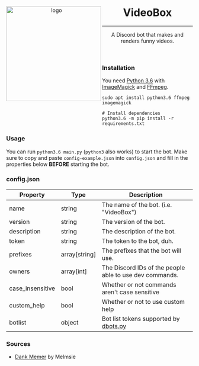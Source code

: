 <div align="center">
  <img src="https://get.snaz.in/3zZ3niN.png" alt="logo" align="left" width=256>
  <h1>VideoBox</h1>
  <hr>
  <p>A Discord bot that makes and renders funny videos.</p>
</div>
<br>

### Installation
You need [Python 3.6](https://www.python.org/) with [ImageMagick](http://www.imagemagick.org/) and [FFmpeg](https://ffmpeg.org/).
```
sudo apt install python3.6 ffmpeg imagemagick

# Install dependencies
python3.6 -m pip install -r requirements.txt
```

### Usage
You can run `python3.6 main.py` (`python3` also works) to start the bot.
Make sure to copy and paste `config-example.json` into `config.json` and fill in the properties below **BEFORE** starting the bot.

### config.json
| Property | Type | Description |
| -------- | ---- | ----------- |
| name | string | The name of the bot. (i.e. "VideoBox") |
| version | string | The version of the bot. |
| description | string | The description of the bot. |
| token | string | The token to the bot, duh. |
| prefixes | array[string] | The prefixes that the bot will use. |
| owners | array[int] | The Discord IDs of the people able to use dev commands. |
| case_insensitive | bool | Whether or not commands aren't case sensitive |
| custom_help | bool | Whether or not to use custom help |
| botlist | object | Bot list tokens supported by [dbots.py](https://github.com/dbots-pkg/dbots.py) |

### Sources
- [Dank Memer](https://github.com/DankMemer) by Melmsie